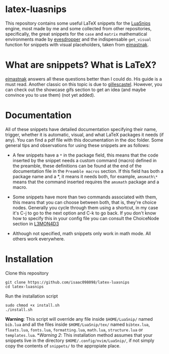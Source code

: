 # latex-luasnips

This repository contains some useful LaTeX snippets for the [LuaSnips](https://github.com/L3MON4D3/LuaSnip) engine, most made by me and some collected from other repositories, specifically, the great snippets for the `case` and `matrix` mathematical environments made by [evesdropper](https://github.com/evesdropper/luasnip-latex-snippets.nvim) and the indispensable `get_visual` function for snippets with visual placeholders, taken from [ejmastnak](https://ejmastnak.com/tutorials/vim-latex/luasnip/).

# What are snippets? What is LaTeX?

[ejmastnak](https://ejmastnak.com/tutorials/vim-latex/intro/) answers all these questions better than I could do. His guide is a must read. Another classic on this topic is due to [gillescastel](https://castel.dev/post/lecture-notes-1/). However, you can check out the showcase gifs section to get an idea (and maybe convince you to use them) (not yet added).

# Documentation

All of these snippets have detailed documentation specifying their name, trigger, whether it is automatic, visual, and what LaTeX packages it needs (if any). You can find a pdf file with this documentation in the doc folder. Some general tips and observations for using these snippets are as follows:

- A few snippets have a `*` in the package field, this means that the code inserted by the snippet needs a custom command (macro) defined in the preamble, these definitions can be found at the end of the documentation file in the `Preamble macros` section. If this field has both a package name and a *, it means it needs both, for example, `amsmath\*` means that the command inserted requires the `amsmath` package and a macro.

- Some snippets have more than two commands associated with them, this means that you can choose between both, that is, they're choice nodes. Generally you cycle through them using a shortcut, in my case it's C-j to go to the next option and C-k to go back. If you don't know how to specify this in your config file you can consult the ChoiceNode section in [L3MON4D3](https://github.com/L3MON4D3/LuaSnip/blob/master/DOC.md)

- Although not specified, math snippets only work in math mode. All others work everywhere.

# Installation

Clone this repository

```
git clone https://github.com/isaac098098/latex-luasnips
cd latex-luasnips
```

Run the installation script
```
sudo chmod +x install.sh
./install.sh
```
**Warning**: This script will override any file inside `$HOME/LuaSnip/` named `bib.lua` and all the files inside `$HOME/LuaSnip/tex/` named `bibtex.lua`, `floats.lua`, `fonts.lua`, `formatting.lua`, `math.lua`, `structure.lua` or `templates.lua`.
**Warning 2*: This installation method assumes that your snippets live in the directory `$HOME/.config/nvim/LuaSnip/`, if not simply copy the contents of `snippets/` to the appropiate place.
